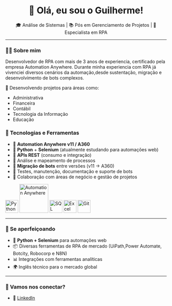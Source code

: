 <h1 align="center">👋 Olá, eu sou o Guilherme!</h1>

<p align="center">
  🎓 Análise de Sistemas | 📚 Pós em Gerenciamento de Projetos | 🤖 Especialista em RPA
</p>

---

### 👨‍💻 Sobre mim

Desenvolvedor de RPA com mais de 3 anos de experiencia, certificado pela empresa Automation Anywhere.
Durante minha experiencia com RPA já vivenciei diversos cenários da automação,desde sustentação, migração e desenvolvimento de bots complexos.

🚀 Desenvolvendo projetos para áreas como:

- Administrativa  
- Financeira  
- Contábil  
- Tecnologia da Informação
- Educação

### 🔧 Tecnologias e Ferramentas

- 🤖 **Automation Anywhere v11 / A360**
- 🐍 **Python** + **Selenium** (atualmente estudando para automações web)
- 📡 **APIs REST** (consumo e integração)
- 📝 Análise e mapeamento de processos
- 🔄 **Migração de bots** entre versões (v11 → A360)
- 🧪 Testes, manutenção, documentação e suporte de bots
- 🧠 Colaboração com áreas de negócio e gestão de projetos


<p align="left">
  <!-- Python -->
  <img src="https://cdn.jsdelivr.net/gh/devicons/devicon/icons/python/python-original.svg" width="40" alt="Python"/>
  
  <!-- Automation Anywhere (imagem local ou link) -->
  <img src="https://upload.wikimedia.org/wikipedia/commons/f/f3/Automation_Anywhere_logo.png" width="90" alt="Automation Anywhere"/>

  <!-- SQL (MySQL) -->
  <img src="https://cdn.jsdelivr.net/gh/devicons/devicon/icons/mysql/mysql-original.svg" width="40" alt="SQL"/>

  <!-- Excel -->
  <img src="https://upload.wikimedia.org/wikipedia/pt/7/73/Microsoft_Excel_2013_logo.svg" width="40" alt="Excel"/>

  <!-- Git -->
  <img src="https://cdn.jsdelivr.net/gh/devicons/devicon/icons/git/git-original.svg" width="40" alt="Git"/>
</p>

---

### 🌱 Se aperfeiçoando

- 🐍 **Python + Selenium** para automações web
- 📦 Diversas ferramentas de RPA de mercado (UiPath,Power Automate, Botcity, Robocorp e N8N)
- 📊 Integrações com ferramentas analíticas
- 🌍 Inglês técnico para o mercado global

---

### 🤝 Vamos nos conectar?

- 💼 [LinkedIn](https://www.linkedin.com/in/guilherme-soares-silva/)
